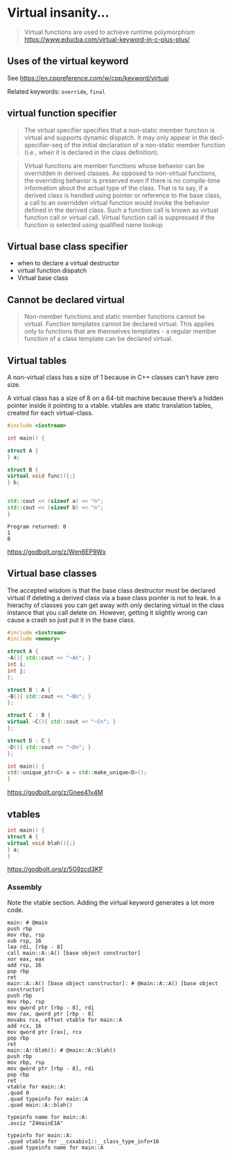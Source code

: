 # Virtual insanity...

> Virtual functions are used to achieve runtime polymorphism
https://www.educba.com/virtual-keyword-in-c-plus-plus/

## Uses of the virtual keyword
See https://en.cppreference.com/w/cpp/keyword/virtual

Related keywords: `override`, `final`

## virtual function specifier
> The virtual specifier specifies that a non-static member function is virtual
> and supports dynamic dispatch. It may only appear in the decl-specifier-seq
> of the initial declaration of a non-static member function (i.e., when it is
> declared in the class definition).

> Virtual functions are member functions whose behavior can be overridden in
> derived classes. As opposed to non-virtual functions, the overriding behavior
> is preserved even if there is no compile-time information about the actual
> type of the class. That is to say, if a derived class is handled using
> pointer or reference to the base class, a call to an overridden virtual
> function would invoke the behavior defined in the derived class. Such a
> function call is known as virtual function call or virtual call. Virtual
> function call is suppressed if the function is selected using qualified name
> lookup

## Virtual base class specifier
- when to declare a virtual destructor
- virtual function dispatch
- Virtual base class

## Cannot be declared virtual
> Non-member functions and static member functions cannot be virtual. Function
> templates cannot be declared virtual. This applies only to functions that are
> themselves templates - a regular member function of a class template can be
> declared virtual.

## Virtual tables
A non-virtual class has a size of 1 because in C++ classes can’t have zero
size.

A virtual class has a size of 8 on a 64-bit machine because there’s a hidden
pointer inside it pointing to a vtable. vtables are static translation tables,
created for each virtual-class.

```cpp
#include <iostream>

int main() {

struct A {
} a;

struct B {
virtual void func(){;}
} b;


std::cout << (sizeof a) << "n";
std::cout << (sizeof b) << "n";
}
```
```
Program returned: 0
1
8
```
https://godbolt.org/z/Wen6EP9Wx

## Virtual base classes
The accepted wisdom is that the base class destructor must be declared virtual if
deleting a derived class via a base class pointer is not to leak. In a hierachy
of classes you can get away with only declaring virtual in the class instance
that you call delete on. However, getting it slightly wrong can cause a crash
so just put it in the base class.

```cpp
#include <iostream>
#include <memory>

struct A {
~A(){ std::cout << "~An"; }
int i;
int j;
};

struct B : A {
~B(){ std::cout << "~Bn"; }
};

struct C : B {
virtual ~C(){ std::cout << "~Cn"; }
};

struct D : C {
~D(){ std::cout << "~Dn"; }
};

int main() {
std::unique_ptr<C> a = std::make_unique<D>();
}
```
https://godbolt.org/z/Gnee41v4M

## vtables
```cpp
int main() {
struct A {
virtual void blah(){;}
} a;
}
```
https://godbolt.org/z/5G9zcd3KP

### Assembly
Note the vtable section. Adding the virtual keyword generates a lot more code.

```
main: # @main
push rbp
mov rbp, rsp
sub rsp, 16
lea rdi, [rbp - 8]
call main::A::A() [base object constructor]
xor eax, eax
add rsp, 16
pop rbp
ret
main::A::A() [base object constructor]: # @main::A::A() [base object constructor]
push rbp
mov rbp, rsp
mov qword ptr [rbp - 8], rdi
mov rax, qword ptr [rbp - 8]
movabs rcx, offset vtable for main::A
add rcx, 16
mov qword ptr [rax], rcx
pop rbp
ret
main::A::blah(): # @main::A::blah()
push rbp
mov rbp, rsp
mov qword ptr [rbp - 8], rdi
pop rbp
ret
vtable for main::A:
.quad 0
.quad typeinfo for main::A
.quad main::A::blah()

typeinfo name for main::A:
.asciz "Z4mainE1A"

typeinfo for main::A:
.quad vtable for __cxxabiv1::__class_type_info+16
.quad typeinfo name for main::A
```
